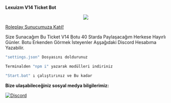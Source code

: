 **Lexuizm V14 Ticket Bot**

<div align="center">
    <img src="https://komarev.com/ghpvc/?username=Lexuizmm&color=yellow"/>
</div>

<a href="https://discord.gg/focusmta" target="_blank">Roleplay Sunucumuza Katıl!</a>


Size Sunacağım Bu Ticket V14 Botu 40 Starda Paylaşacağım Herkese Hayırlı Günler. Botu Erkenden Görmek İsteyenler Aşşağıdaki Discord Hesabıma Yazabilir.

```js
"settings.json" Dosyasını doldurunuz

Terminalden "npm i" yazarak modülleri indiriniz

"Start.bat" ı çalıştırınız ve Bu kadar
```

**Bize ulaşabileceğiniz sosyal medya bilgilerimiz:**

 [![Discord](https://lanyard.cnrad.dev/api/920738699032014848)](https://discord.com/users/920738699032014848)
